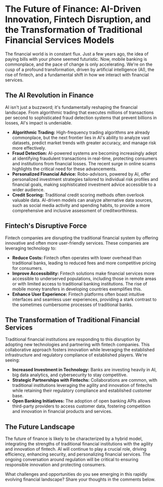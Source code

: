 # The Future of Finance: AI-Driven Innovation, Fintech Disruption, and the Transformation of Traditional Financial Services Models

The financial world is in constant flux.  Just a few years ago, the idea of paying bills with your phone seemed futuristic. Now, mobile banking is commonplace, and the pace of change is only accelerating. We're on the cusp of a profound transformation, driven by artificial intelligence (AI), the rise of fintech, and a fundamental shift in how we interact with financial services.

## The AI Revolution in Finance

AI isn't just a buzzword; it's fundamentally reshaping the financial landscape.  From algorithmic trading that executes millions of transactions per second to sophisticated fraud detection systems that prevent billions in losses, AI's impact is undeniable.  

* **Algorithmic Trading:** High-frequency trading algorithms are already commonplace, but the next frontier lies in AI's ability to analyze vast datasets, predict market trends with greater accuracy, and manage risk more effectively.
* **Fraud Detection:**  AI-powered systems are becoming increasingly adept at identifying fraudulent transactions in real-time, protecting consumers and institutions from financial losses.  The recent surge in online scams highlights the critical need for these advancements.
* **Personalized Financial Advice:** Robo-advisors, powered by AI, offer personalized investment strategies tailored to individual risk profiles and financial goals, making sophisticated investment advice accessible to a wider audience.
* **Credit Scoring:**  Traditional credit scoring methods often overlook valuable data.  AI-driven models can analyze alternative data sources, such as social media activity and spending habits, to provide a more comprehensive and inclusive assessment of creditworthiness.

## Fintech's Disruptive Force

Fintech companies are disrupting the traditional financial system by offering innovative and often more user-friendly services.  These companies are leveraging technology to:

* **Reduce Costs:**  Fintech often operates with lower overhead than traditional banks, leading to reduced fees and more competitive pricing for consumers.
* **Improve Accessibility:** Fintech solutions make financial services more accessible to underserved populations, including those in remote areas or with limited access to traditional banking institutions.  The rise of mobile money transfers in developing countries exemplifies this.
* **Enhance User Experience:** Fintech platforms often boast intuitive interfaces and seamless user experiences, providing a stark contrast to the sometimes cumbersome processes of traditional banks.

## The Transformation of Traditional Financial Services

Traditional financial institutions are responding to this disruption by adopting new technologies and partnering with fintech companies. This collaborative approach fosters innovation while leveraging the established infrastructure and regulatory compliance of established players.  We're seeing:

* **Increased Investment in Technology:** Banks are investing heavily in AI, big data analytics, and cybersecurity to stay competitive.
* **Strategic Partnerships with Fintechs:**  Collaborations are common, with traditional institutions leveraging the agility and innovation of fintechs while retaining their regulatory compliance and established customer base.
* **Open Banking Initiatives:**  The adoption of open banking APIs allows third-party providers to access customer data, fostering competition and innovation in financial products and services.

## The Future Landscape

The future of finance is likely to be characterized by a hybrid model, integrating the strengths of traditional financial institutions with the agility and innovation of fintech.  AI will continue to play a crucial role, driving efficiency, enhancing security, and personalizing financial services. The ongoing conversation around regulation will be critical to ensuring responsible innovation and protecting consumers.


What challenges and opportunities do you see emerging in this rapidly evolving financial landscape?  Share your thoughts in the comments below.
